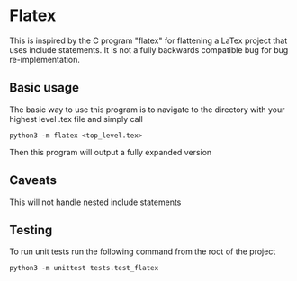 # Flatex
This is inspired by the C program "flatex" for flattening a LaTex project that uses include statements. It is not a fully backwards compatible bug for bug re-implementation.

## Basic usage
The basic way to use this program is to navigate to the directory with your highest level .tex file and simply call 

```
python3 -m flatex <top_level.tex>
```

Then this program will output a fully expanded version

## Caveats
This will not handle nested include statements

## Testing
To run unit tests run the following command from the root of the project
```
python3 -m unittest tests.test_flatex
```